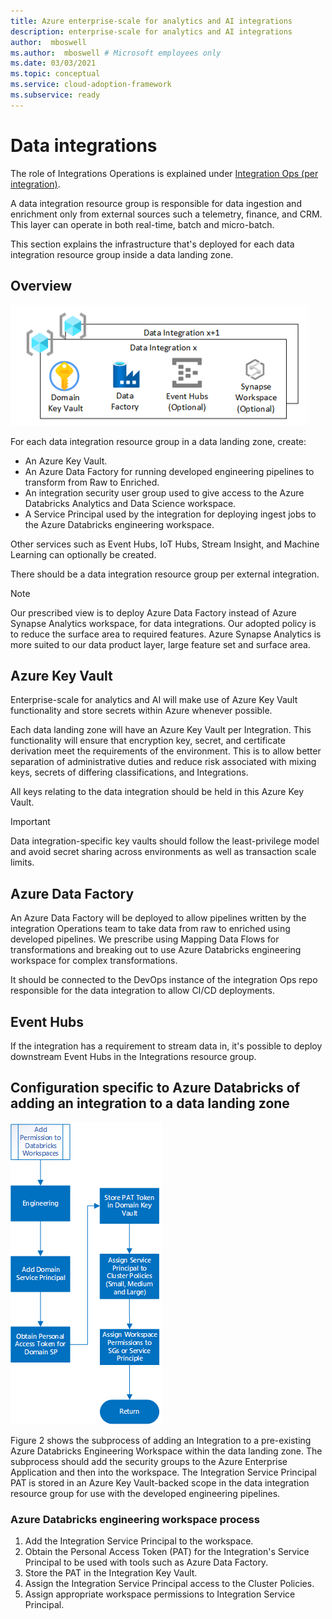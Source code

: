 ```yaml
---
title: Azure enterprise-scale for analytics and AI integrations
description: enterprise-scale for analytics and AI integrations
author:  mboswell
ms.author:  mboswell # Microsoft employees only
ms.date: 03/03/2021
ms.topic: conceptual
ms.service: cloud-adoption-framework
ms.subservice: ready
---
```


# Data integrations

The role of Integrations Operations is explained under [Integration Ops (per integration)](../organize-persona-and-teams.md#data-landing-zone-teams).

A data integration resource group is responsible for data ingestion and enrichment only from external sources such a telemetry, finance, and CRM. This layer can operate in both real-time, batch and micro-batch.

This section explains the infrastructure that's deployed for each data integration resource group inside a data landing zone.

## Overview

![Integrations](../images/integration-resource-group.png)

For each data integration resource group in a data landing zone, create:

* An Azure Key Vault.
* An Azure Data Factory for running developed engineering pipelines to transform from Raw to Enriched.
* An integration security user group used to give access to the Azure Databricks Analytics and Data Science workspace.
* A Service Principal used by the integration for deploying ingest jobs to the Azure Databricks engineering workspace.

Other services such as Event Hubs, IoT Hubs, Stream Insight, and Machine Learning can optionally be created.

There should be a data integration resource group per external integration.

>[!NOTE]
>Our prescribed view is to deploy Azure Data Factory instead of Azure Synapse Analytics workspace, for data integrations. Our adopted policy is to reduce the surface area to required features. Azure Synapse Analytics is more suited to our data product layer, large feature set and surface area.

## Azure Key Vault

Enterprise-scale for analytics and AI will make use of Azure Key Vault functionality and store secrets within Azure whenever possible.

Each data landing zone will have an Azure Key Vault per Integration. This functionality will ensure that encryption key, secret, and certificate derivation meet the requirements of the environment. This is to allow better separation of administrative duties and reduce risk associated with mixing keys, secrets of differing classifications, and Integrations.

All keys relating to the data integration should be held in this Azure Key Vault.

>[!IMPORTANT]
>Data integration-specific key vaults should follow the least-privilege model and avoid secret sharing across environments as well as transaction scale limits.

## Azure Data Factory

An Azure Data Factory will be deployed to allow pipelines written by the integration Operations team to take data from raw to enriched using developed pipelines. We prescribe using Mapping Data Flows for transformations and breaking out to use Azure Databricks engineering workspace for complex transformations.

It should be connected to the DevOps instance of the integration Ops repo responsible for the data integration to allow CI/CD deployments.

## Event Hubs

If the integration has a requirement to stream data in, it's possible to deploy downstream Event Hubs in the Integrations resource group.

## Configuration specific to Azure Databricks of adding an integration to a data landing zone

![Adding permissions to Azure Databricks workspaces](../images/adding-permissions-databricks-workspaces.png)

Figure 2 shows the subprocess of adding an Integration to a pre-existing Azure Databricks Engineering Workspace within the data landing zone. The subprocess should add the security groups to the Azure Enterprise Application and then into the workspace. The Integration Service Principal PAT is stored in an Azure Key Vault-backed scope in the data integration resource group for use with the developed engineering pipelines.

### Azure Databricks engineering workspace process

1. Add the Integration Service Principal to the workspace.
1. Obtain the Personal Access Token (PAT) for the Integration's Service Principal to be used with tools such as Azure Data Factory.
1. Store the PAT in the Integration Key Vault.
1. Assign the Integration Service Principal access to the Cluster Policies.
1. Assign appropriate workspace permissions to Integration Service Principal.
